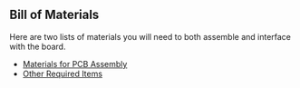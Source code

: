 ## Bill of Materials

Here are two lists of materials you will need to both assemble and interface with the board.

* [Materials for PCB Assembly](https://github.com/SDSURocketProject/far-mars-avionics-pcb/blob/master/assembly/BOM/OnBoard-BOM.csv)
* [Other Required Items](https://github.com/SDSURocketProject/far-mars-avionics-pcb/blob/master/assembly/BOM/OffBoard-BOM.csv)